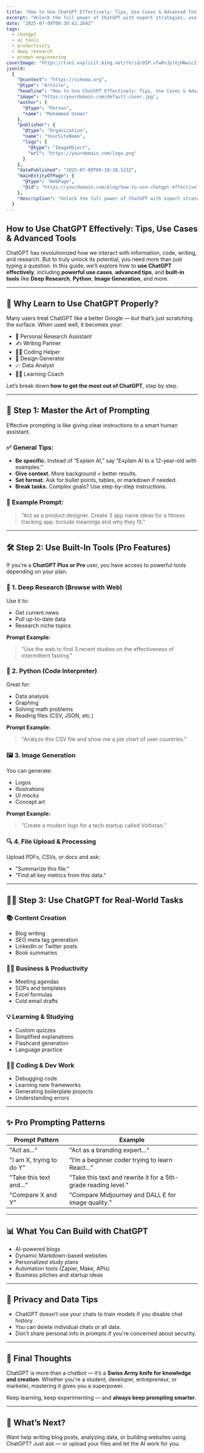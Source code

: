 ```yaml
---
title: "How to Use ChatGPT Effectively: Tips, Use Cases & Advanced Tools"
excerpt: "Unlock the full power of ChatGPT with expert strategies, use cases, and its advanced tools like Deep Research, Python, and more. Whether you're a beginner or a pro, this guide will help you master ChatGPT for productivity, learning, and creativity."
date: "2025-07-09T09:39:42.204Z"
tags:
  - chatgpt
  - ai tools
  - productivity
  - deep research
  - prompt-engineering
coverImage: "https://tse1.explicit.bing.net/th/id/OIP.vTwRnJpl6jHNwzc277-61wHaEK?r=0&rs=1&pid=ImgDetMain&o=7&rm=3"
jsonld:
  {
    "@context": "https://schema.org",
    "@type": "Article",
    "headline": "How to Use ChatGPT Effectively: Tips, Use Cases & Advanced Tools",
    "image": "https://yourdomain.com/default-cover.jpg",
    "author": {
      "@type": "Person",
      "name": "Muhammad Usman"
    },
    "publisher": {
      "@type": "Organization",
      "name": "YourSiteName",
      "logo": {
        "@type": "ImageObject",
        "url": "https://yourdomain.com/logo.png"
      }
    },
    "datePublished": "2025-07-09T09:39:38.523Z",
    "mainEntityOfPage": {
      "@type": "WebPage",
      "@id": "https://yourdomain.com/blog/how-to-use-chatgpt-effectively"
    },
    "description": "Unlock the full power of ChatGPT with expert strategies, use cases, and its advanced tools like Deep Research, Python, and more. Whether you're a beginner or a pro, this guide will help you master ChatGPT for productivity, learning, and creativity."
  }
---
```


## How to Use ChatGPT Effectively: Tips, Use Cases & Advanced Tools

ChatGPT has revolutionized how we interact with information, code, writing, and research. But to truly unlock its potential, you need more than just typing a question. In this guide, we’ll explore how to **use ChatGPT effectively**, including **powerful use cases**, **advanced tips**, and **built-in tools** like **Deep Research**, **Python**, **Image Generation**, and more.

---

## 🚀 Why Learn to Use ChatGPT Properly?

Many users treat ChatGPT like a better Google — but that’s just scratching the surface. When used well, it becomes your:
- 🧠 Personal Research Assistant
- ✍️ Writing Partner
- 🧑‍💻 Coding Helper
- 🎨 Design Generator
- 📈 Data Analyst
- 🧑‍🏫 Learning Coach

Let’s break down **how to get the most out of ChatGPT**, step by step.

---

## 🧠 Step 1: Master the Art of Prompting

Effective prompting is like giving clear instructions to a smart human assistant.

### ✅ General Tips:
- **Be specific.** Instead of “Explain AI,” say “Explain AI to a 12-year-old with examples.”
- **Give context.** More background = better results.
- **Set format.** Ask for bullet points, tables, or markdown if needed.
- **Break tasks.** Complex goals? Use step-by-step instructions.

### 📌 Example Prompt:
> "Act as a product designer. Create 3 app name ideas for a fitness tracking app. Include meanings and why they fit."

---

## 🛠️ Step 2: Use Built-In Tools (Pro Features)

If you’re a **ChatGPT Plus or Pro** user, you have access to powerful tools depending on your plan.

### 🧪 1. **Deep Research (Browse with Web)**
Use it to:
- Get current news
- Pull up-to-date data
- Research niche topics

**Prompt Example:**
> "Use the web to find 3 recent studies on the effectiveness of intermittent fasting."

### 🐍 2. **Python (Code Interpreter)**
Great for:
- Data analysis
- Graphing
- Solving math problems
- Reading files (CSV, JSON, etc.)

**Prompt Example:**
> "Analyze this CSV file and show me a pie chart of user countries."

### 🖼️ 3. **Image Generation**
You can generate:
- Logos
- Illustrations
- UI mocks
- Concept art

**Prompt Example:**
> "Create a modern logo for a tech startup called Voltistan."

### 🔍 4. **File Upload & Processing**
Upload PDFs, CSVs, or docs and ask:
- "Summarize this file."
- "Find all key metrics from this data."

---

## 🧑‍💻 Step 3: Use ChatGPT for Real-World Tasks

### 📚 Content Creation
- Blog writing
- SEO meta tag generation
- LinkedIn or Twitter posts
- Book summaries

### 👩‍💼 Business & Productivity
- Meeting agendas
- SOPs and templates
- Excel formulas
- Cold email drafts

### 💡 Learning & Studying
- Custom quizzes
- Simplified explanations
- Flashcard generation
- Language practice

### 👨‍💻 Coding & Dev Work
- Debugging code
- Learning new frameworks
- Generating boilerplate projects
- Understanding errors

---

## ✨ Pro Prompting Patterns

| Prompt Pattern          | Example |
|-------------------------|---------|
| "Act as..."             | "Act as a branding expert..." |
| "I am X, trying to do Y"| "I’m a beginner coder trying to learn React..." |
| "Take this text and..." | "Take this text and rewrite it for a 5th-grade reading level." |
| "Compare X and Y"       | "Compare Midjourney and DALL·E for image quality." |

---

## 📊 What You Can Build with ChatGPT

- AI-powered blogs
- Dynamic Markdown-based websites
- Personalized study plans
- Automation tools (Zapier, Make, APIs)
- Business pitches and startup ideas

---

## 🔐 Privacy and Data Tips

- ChatGPT doesn’t use your chats to train models if you disable chat history.
- You can delete individual chats or all data.
- Don't share personal info in prompts if you're concerned about security.

---

## 🏁 Final Thoughts

ChatGPT is more than a chatbot — it’s a **Swiss Army knife for knowledge and creation**. Whether you're a student, developer, entrepreneur, or marketer, mastering it gives you a superpower.

Keep learning, keep experimenting — and **always keep prompting smarter.**

---

## 💬 What’s Next?

Want help writing blog posts, analyzing data, or building websites using ChatGPT? Just ask — or upload your files and let the AI work for you.
